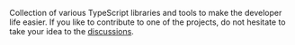 Collection of various TypeScript libraries and tools to make the developer life easier.
If you like to contribute to one of the projects, do not hesitate to take your idea to the [discussions](https://github.com/orgs/typescriptlibs/discussions).
